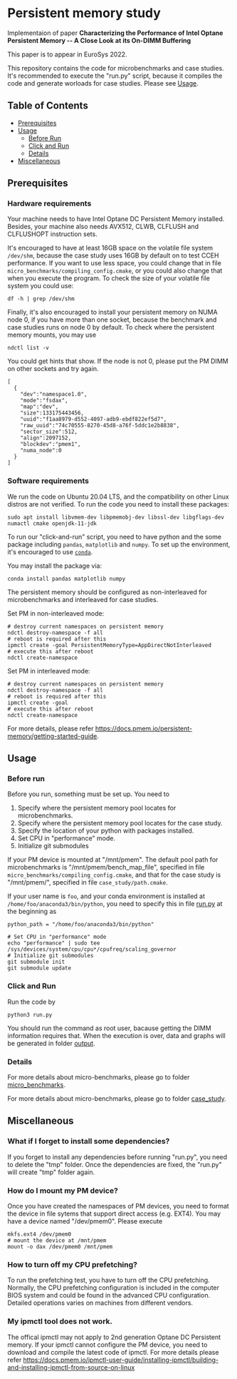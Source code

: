 # Persistent memory study

Implementaion of paper **Characterizing the Performance of Intel Optane Persistent Memory -- A Close Look at its On-DIMM Buffering**

This paper is to appear in EuroSys 2022.

This repository contains the code for microbenchmarks and case studies. It's recommended to execute the "run.py" script, because it
compiles the code and generate worloads for case studies. Please see [Usage](#usage).
## Table of Contents

<!-- - [Background](#background) -->
- [Prerequisites](#prerequisites)
- [Usage](#usage)
	- [Before Run](#before-run)
	- [Click and Run](#click-and-run)
  - [Details](#details)
- [Miscellaneous](#Miscellaneous)
<!-- ## Background -->

## Prerequisites

### Hardware requirements
Your machine needs to have Intel Optane DC Persistent Memory installed.
Besides, your machine also needs AVX512, CLWB, CLFLUSH and CLFLUSHOPT instruction sets.

It's encouraged to have at least 16GB space on the volatile file system `/dev/shm`, 
because the case study uses 16GB by default on to test CCEH performance. 
If you want to use less space, you could change that in file `micro_benchmarks/compiling_config.cmake`, or
you could also change that when you execute the program.
To check the size of your volatile file system you could use:
```
df -h | grep /dev/shm
```

Finally, it's also encouraged to install your persistent memory on NUMA node 0, if you have more than one socket, 
because the benchmark and case studies runs on node 0 by default.
To check where the persistent memory mounts, you may use
```
ndctl list -v
```
You could get hints that show. If the node is not 0, please put the PM DIMM on other sockets and try again.
```
[
  {
    "dev":"namespace1.0",
    "mode":"fsdax",
    "map":"dev",
    "size":133175443456,
    "uuid":"f1aa8979-d552-4097-adb9-ebdf822ef5d7",
    "raw_uuid":"74c70555-8270-45d8-a76f-5ddc1e2b8838",
    "sector_size":512,
    "align":2097152,
    "blockdev":"pmem1",
    "numa_node":0
  }
]
```

### Software requirements

We run the code on Ubuntu 20.04 LTS, and the compatibility on other Linux distros are not verified. 
To run the code you need to install these packages:

```
sudo apt install libvmem-dev libpmemobj-dev libssl-dev libgflags-dev numactl cmake openjdk-11-jdk
```
To run our "click-and-run" script, you need to have python and the some package including `pandas`, `matplotlib` and `numpy`.
To set up the environment, it's encouraged to use [`conda`](https://docs.anaconda.com/anaconda/install/linux/#installing-on-linux).

You may install the package via:
```
conda install pandas matplotlib numpy
```

The persistent memory should be configured as non-interleaved for microbenchmarks and interleaved for case studies.

Set PM in non-interleaved mode:
```
# destroy current namespaces on persistent memory
ndctl destroy-namespace -f all
# reboot is required after this
ipmctl create -goal PersistentMemoryType=AppDirectNotInterleaved
# execute this after reboot
ndctl create-namespace
```
Set PM in interleaved mode:
```
# destroy current namespaces on persistent memory
ndctl destroy-namespace -f all
# reboot is required after this
ipmctl create -goal
# execute this after reboot
ndctl create-namespace
```
For more details, please refer https://docs.pmem.io/persistent-memory/getting-started-guide.

## Usage
### Before run
Before you run, something must be set up. You need to
1. Specify where the persistent memory pool locates for microbenchmarks.
2. Specify where the persistent memory pool locates for the case study.
3. Specify the location of your python with packages installed.
4. Set CPU in "performance" mode.
5. Initialize git submodules

If your PM device is mounted at "/mnt/pmem".
The default pool path for microbenchmarks is "/mnt/pmem/bench_map_file", specified in file 
`micro_benchmarks/compiling_config.cmake`, and that for the case study is "/mnt/pmem/", specified in
file `case_study/path.cmake`.

If your user name is `foo`, and your conda environment is installed at `/home/foo/anaconda3/bin/python`,
you need to specify this in file [run.py](run.py) at the beginning as
```
python_path = "/home/foo/anaconda3/bin/python"
```

```
# Set CPU in "performance" mode
echo "performance" | sudo tee /sys/devices/system/cpu/cpu*/cpufreq/scaling_governor
# Initialize git submodules
git submodule init
git submodule update
```

### Click and Run
Run the code by
```
python3 run.py
```
You should run the command as root user, bacause getting the DIMM information requires that.
When the execution is over, data and graphs will be generated in folder [output](output).
### Details
For more details about micro-benchmarks, please go to folder [micro_benchmarks](micro_benchmarks).

For more details about micro-benchmarks, please go to folder [case_study](case_study).

## Miscellaneous
### What if I forget to install some dependencies?
 If you forget to install any dependencies before running "run.py", you need to delete the "tmp" folder. Once the dependencies are fixed, the "run.py" will create "tmp" folder again.
### How do I mount my PM device?
Once you have created the namespaces of PM devices, you need to format the device in file sytems that support direct access (e.g. EXT4). You may have a device named "/dev/pmem0". Please execute
```
mkfs.ext4 /dev/pmem0
# mount the device at /mnt/pmem
mount -o dax /dev/pmem0 /mnt/pmem
```

### How to turn off my CPU prefetching?
To run the prefetching test, you have to turn off the CPU prefetching. Normally, the CPU prefetching configuration is included in the computer BIOS system and could be found in the advanced CPU configuration. Detailed operations varies on machines from different vendors.

### My ipmctl tool does not work.
The offical ipmctl may not apply to 2nd generation Optane DC Persistent memory. If your ipmctl cannot configure the PM device, you need to download and compile the latest code of ipmctl. For more details please refer https://docs.pmem.io/ipmctl-user-guide/installing-ipmctl/building-and-installing-ipmctl-from-source-on-linux
